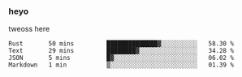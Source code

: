 ### heyo
tweoss here

<!--START_SECTION:waka-->

```text
Rust       50 mins         ██████████████▓░░░░░░░░░░   58.30 %
Text       29 mins         ████████▓░░░░░░░░░░░░░░░░   34.28 %
JSON       5 mins          █▓░░░░░░░░░░░░░░░░░░░░░░░   06.02 %
Markdown   1 min           ▒░░░░░░░░░░░░░░░░░░░░░░░░   01.39 %
```

<!--END_SECTION:waka-->

<!--
**Tweoss/tweoss** is a ✨ _special_ ✨ repository because its `README.md` (this file) appears on your GitHub profile.

Here are some ideas to get you started:

- 🔭 I’m currently working on ...
- 🌱 I’m currently learning ...
- 👯 I’m looking to collaborate on ...
- 🤔 I’m looking for help with ...
- 💬 Ask me about ...
- 📫 How to reach me: ...
- 😄 Pronouns: ...
- ⚡ Fun fact: ...
-->
